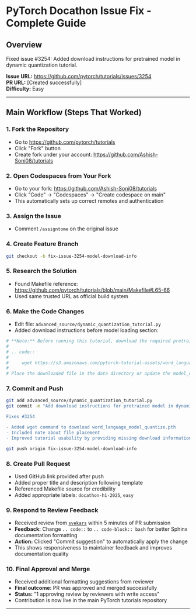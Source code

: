 # PyTorch Docathon Issue Fix - Complete Guide

## Overview
Fixed issue #3254: Added download instructions for pretrained model in dynamic quantization tutorial.

**Issue URL:** https://github.com/pytorch/tutorials/issues/3254  
**PR URL:** [Created successfully]  
**Difficulty:** Easy  

---

## Main Workflow (Steps That Worked)

### 1. Fork the Repository
- Go to https://github.com/pytorch/tutorials
- Click "Fork" button
- Create fork under your account: https://github.com/Ashish-Soni08/tutorials

### 2. Open Codespaces from Your Fork
- Go to your fork: https://github.com/Ashish-Soni08/tutorials
- Click "Code" → "Codespaces" → "Create codespace on main"
- This automatically sets up correct remotes and authentication

### 3. Assign the Issue
- Comment `/assigntome` on the original issue

### 4. Create Feature Branch
```bash
git checkout -b fix-issue-3254-model-download-info
```

### 5. Research the Solution
- Found Makefile reference: https://github.com/pytorch/tutorials/blob/main/Makefile#L65-66
- Used same trusted URL as official build system

### 6. Make the Code Changes
- Edit file: `advanced_source/dynamic_quantization_tutorial.py`
- Added download instructions before model loading section:

```python
# **Note:** Before running this tutorial, download the required pretrained model:
#
# .. code::
#
#     wget https://s3.amazonaws.com/pytorch-tutorial-assets/word_language_model_quantize.pth
#
# Place the downloaded file in the data directory or update the model_data_filepath accordingly.
```

### 7. Commit and Push
```bash
git add advanced_source/dynamic_quantization_tutorial.py
git commit -m "Add download instructions for pretrained model in dynamic quantization tutorial

Fixes #3254

- Added wget command to download word_language_model_quantize.pth
- Included note about file placement
- Improved tutorial usability by providing missing download information"

git push origin fix-issue-3254-model-download-info
```

### 8. Create Pull Request
- Used GitHub link provided after push
- Added proper title and description following template
- Referenced Makefile source for credibility
- Added appropriate labels: `docathon-h1-2025`, `easy`

### 9. Respond to Review Feedback
- Received review from [`svekars`](https://github.com/svekars) within 5 minutes of PR submission
- **Feedback:** Change `.. code::` to `.. code-block:: bash` for better Sphinx documentation formatting
- **Action:** Clicked "Commit suggestion" to automatically apply the change
- This shows responsiveness to maintainer feedback and improves documentation quality

### 10. Final Approval and Merge
- Received additional formatting suggestions from reviewer
- **Final outcome:** PR was approved and merged successfully
- **Status:** "1 approving review by reviewers with write access"
- Contribution is now live in the main PyTorch tutorials repository

---
